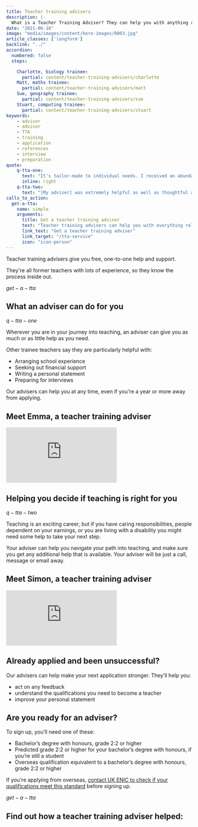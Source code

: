 ```yaml
---
title: Teacher training advisers
description: |-
  What is a Teacher Training Adviser? They can help you with anything related to getting into teaching, such as writing your application, funding and interview preparation.
date: "2021-06-18"
image: "media/images/content/hero-images/0003.jpg"
article_classes: ['longform']
backlink: "../"
accordion:
  numbered: false
  steps:

    Charlotte, biology trainee:
      partial: content/teacher-training-advisers/charlotte
    Matt, maths trainee:
      partial: content/teacher-training-advisers/matt
    Sue, geography trainee:
      partial: content/teacher-training-advisers/sue
    Stuart, computing trainee:
      partial: content/teacher-training-advisers/stuart  
keywords: 
    - adviser
    - advisor
    - TTA
    - training
    - application
    - references
    - interview
    - preparation
quote:
    q-tta-one:
      text: "It's tailor-made to individual needs. I received an abundance of help."
      inline: right
    q-tta-two:
      text: "[My adviser] was extremely helpful as well as thoughtful and understanding."
calls_to_action:
  get-a-tta:
    name: simple
    arguments:
      title: Get a teacher training adviser
      text: "Teacher training advisers can help you with everything related to applying for teacher training."
      link_text: "Get a teacher training adviser"
      link_target: "/tta-service"
      icon: "icon-person"
---
```

Teacher training advisers give you free, one-to-one help and support. 

They're all former teachers with lots of experience, so they know the process inside out.  

$get-a-tta$

## What an adviser can do for you

$q-tta-one$

Wherever you are in your journey into teaching, an adviser can give you as much or as little help as you need. 

Other trainee teachers say they are particularly helpful with: 

* Arranging school experience
* Seeking out financial support
* Writing a personal statement
* Preparing for interviews

Our advisers can help you at any time, even if you're a year or more away from applying.

## Meet Emma, a teacher training adviser

<div data-controller="aspect-ratio" data-aspect-ratio-width-value="560" data-aspect-ratio-height-value="290">
  <iframe 
    title="A video about what Teacher Training Advisers do"
    loading="lazy"
    src="https://www.youtube-nocookie.com/embed/ZaGL8c4FkLA" 
    frameborder="0" 
    allow="autoplay; encrypted-media" 
    allowfullscreen
  ></iframe>
</div>

## Helping you decide if teaching is right for you

$q-tta-two$

Teaching is an exciting career, but if you have caring responsibilities, people dependent on your earnings, or you are living with a disability you might need some help to take your next step. 

Your adviser can help you navigate your path into teaching, and make sure you get any additional help that is available. Your adviser will be just a call, message or email away.

## Meet Simon, a teacher training adviser

<div data-controller="aspect-ratio" data-aspect-ratio-width-value="560" data-aspect-ratio-height-value="290">
  <iframe 
    title="A video about what teaching experience our Teacher Training Advisers have"
    loading="lazy"
    src="https://www.youtube-nocookie.com/embed/T9Bhcaa6LJ4" 
    frameborder="0" 
    allow="autoplay; encrypted-media" 
    allowfullscreen
  ></iframe>
</div>

## Already applied and been unsuccessful?

Our advisers can help make your next application stronger. They’ll help you:

* act on any feedback
* understand the qualifications you need to become a teacher
* improve your personal statement

## Are you ready for an adviser? 

To sign up, you’ll need one of these:

* Bachelor’s degree with honours, grade 2:2 or higher
* Predicted grade 2:2 or higher for your bachelor’s degree with honours, if you’re still a student
* Overseas qualification equivalent to a bachelor’s degree with honours, grade 2:2 or higher

If you're applying from overseas, [contact UK ENIC to check if your qualifications meet this standard](https://www.enic.org.uk/Qualifications/SOC/Default.aspx) before signing up. 

$get-a-tta$

## Find out how a teacher training adviser helped:
